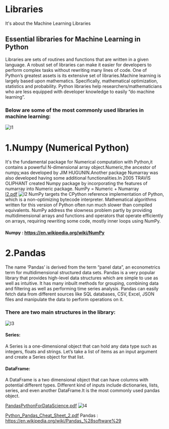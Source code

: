 # Libraries
It's about the Machine Learning Libraries
## Essential libraries for Machine Learning in Python
Libraries are sets of routines and functions that are written in a given language. A robust set of libraries can make it easier for developers to perform complex tasks without rewriting many lines of code.
One of Python’s greatest assets is its extensive set of libraries.Machine learning is largely based upon mathematics. Specifically, mathematical optimization, statistics and probability. Python libraries help researchers/mathematicians who are less equipped with developer knowledge to easily “do machine learning”.
### Below are some of the most commonly used libraries in machine learning:
![l1](https://user-images.githubusercontent.com/42317258/51082414-55620d80-172c-11e9-9f92-69879f2bd67d.PNG)

# 1.Numpy (Numerical Python)
  It's the fundamental package for Numerical computation with Python,it contains a powerful N-dimensional array object.Numeric,the ancestor of numpy,was developed by JIM HUGUNIN.Another package Numarray was also developed having some additional functionalities.In 2005
  TRAVIS OLIPHANT created Numpy package by incorporating the features of numarray into Numeric package.
  NumPy = Numeric + Numarray  
[l2.pdf](https://github.com/VijayPrakashReddy-k/Libraries/files/2752874/l2.pdf)
![l2](https://user-images.githubusercontent.com/42317258/51082653-8bee5700-1731-11e9-8a34-665639d7f8ee.PNG)
NumPy targets the CPython reference implementation of Python, which is a non-optimizing bytecode interpreter. Mathematical algorithms written for this version of Python often run much slower than compiled equivalents. NumPy address the slowness problem partly by providing multidimensional arrays and functions and operators that operate efficiently on arrays, requiring rewriting some code, mostly inner loops using NumPy.
#### Numpy : https://en.wikipedia.org/wiki/NumPy

# 2.Pandas 
The name ‘Pandas’ is derived from the term “panel data”, an econometrics term for multidimensional structured data sets.
Pandas is a very popular library that provides high-level data structures which are simple to use as well as intuitive.
It has many inbuilt methods for grouping, combining data and filtering as well as performing time series analysis.
Pandas can easily fetch data from different sources like SQL databases, CSV, Excel, JSON files and manipulate the data to perform operations on it. 
### There are two main structures in the library:
![l3](https://user-images.githubusercontent.com/42317258/51082737-403cad00-1733-11e9-8983-384ab8bd3299.PNG)
#### Series:
A Series is a one-dimensional object that can hold any data type such as integers, floats and strings. Let’s take a list of items as an input argument and create a Series object for that list.
#### DataFrame:
A DataFrame is a two dimensional object that can have columns with potential different types. Different kind of inputs include dictionaries, lists, series, and even another DataFrame.It is the most commonly used pandas object.

[PandasPythonForDataScience.pdf](https://github.com/VijayPrakashReddy-k/Libraries/files/2752894/PandasPythonForDataScience.pdf)
![l4](https://user-images.githubusercontent.com/42317258/51082834-dae9bb80-1734-11e9-8072-802d52d71b5c.PNG)

[Python_Pandas_Cheat_Sheet_2.pdf](https://github.com/VijayPrakashReddy-k/Libraries/files/2752896/Python_Pandas_Cheat_Sheet_2.pdf)
Pandas : https://en.wikipedia.org/wiki/Pandas_%28software%29
